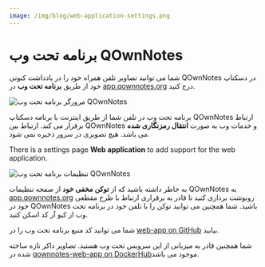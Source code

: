 ```yaml
---
image: /img/blog/web-application-settings.png
---
```


# برنامه تحت وب QOwnNotes

شما می توانید تصاویر تلفن همراه خود را در یادداشت کنونی QOwnNotes در دسکتاپ خود از طریق **برنامه تحت وب** در [app.qownnotes.org](https://app.qownnotes.org/) درج کنید.

![مرورگر برنامه تحت وب QOwnNotes](/img/blog/web-application-browser.png "تصاویر تلفن همراه خود را به QOwnNote در دسکتاپ ارسال کنید")

برنامه تحت وب در تلفن شما از طریق اینترنت با برنامه دسکتاپ QOwnNotes ارتباط برقرار می کند. ارتباط بین QOwnNotes و خدمات وب به صورت **انتقال رمزنگاری شده** می باشد. هیچ تصویری در سرور ذخیره نمی شود.

There is a settings page **Web application** to add support for the web application.

![تنظیمات برنامه تحت وب QOwnNotes](/img/blog/web-application-settings.png "ارتباط راه اندازی با برنامه تحت وب")

به خاطر داشته باشید که از **توکن مخفی خود** از صفحه تنظیمات QOwnNotes به [app.qownnotes.org](https://app.qownnotes.org/) رونوشت برداری کنید تا قادر به برقراری ارتباط با طرح مقطعی خود در QOwnNotes باشید. شما همچنین می توانید توکن را با تلفن خود در برنامه تحت وب از کیو آر کد اسکن کنید.

شما می توانید کد منبع برنامه تحت وب را در [web-app on GitHub](https://github.com/qownnotes/web-app) بیابید.

شما همچنین قادر به میزبانی از این سرویس تحت وب هستید. تصاویر داکر تازه ساخته شده در [qownnotes-web-app on DockerHub](https://hub.docker.com/repository/docker/pbeke/qownnotes-web-app)موجود می باشد.
